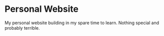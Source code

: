 # Personal Website
My personal website building in my spare time to learn. Nothing special and probably terrible.
